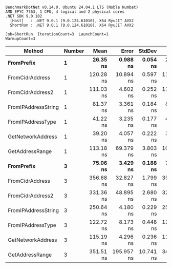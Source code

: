 ```

BenchmarkDotNet v0.14.0, Ubuntu 24.04.1 LTS (Noble Numbat)
AMD EPYC 7763, 1 CPU, 4 logical and 2 physical cores
.NET SDK 9.0.102
  [Host]   : .NET 9.0.1 (9.0.124.61010), X64 RyuJIT AVX2
  ShortRun : .NET 9.0.1 (9.0.124.61010), X64 RyuJIT AVX2

Job=ShortRun  IterationCount=3  LaunchCount=1  
WarmupCount=3  

```
| Method              | Number | Mean      | Error      | StdDev    | Min       | Max       | Gen0   | Allocated |
|-------------------- |------- |----------:|-----------:|----------:|----------:|----------:|-------:|----------:|
| **FromPrefix**          | **1**      |  **26.35 ns** |   **0.988 ns** |  **0.054 ns** |  **26.29 ns** |  **26.40 ns** | **0.0033** |      **56 B** |
| FromCidrAddress     | 1      | 120.28 ns |  10.894 ns |  0.597 ns | 119.63 ns | 120.80 ns | 0.0067 |     112 B |
| FromCidrAddress2    | 1      | 111.03 ns |   4.602 ns |  0.252 ns | 110.76 ns | 111.27 ns | 0.0067 |     112 B |
| FromIPAddressString | 1      |  81.37 ns |   3.361 ns |  0.184 ns |  81.22 ns |  81.58 ns | 0.0033 |      56 B |
| FromIPAddressType   | 1      |  41.22 ns |   3.235 ns |  0.177 ns |  41.02 ns |  41.36 ns | 0.0052 |      88 B |
| GetNetworkAddress   | 1      |  39.20 ns |   4.057 ns |  0.222 ns |  39.07 ns |  39.45 ns | 0.0033 |      56 B |
| GetAddressRange     | 1      | 113.18 ns |  69.379 ns |  3.803 ns | 108.79 ns | 115.40 ns | 0.0100 |     168 B |
| **FromPrefix**          | **3**      |  **75.06 ns** |   **3.429 ns** |  **0.188 ns** |  **74.94 ns** |  **75.27 ns** | **0.0100** |     **168 B** |
| FromCidrAddress     | 3      | 356.68 ns |  32.827 ns |  1.799 ns | 355.33 ns | 358.72 ns | 0.0200 |     336 B |
| FromCidrAddress2    | 3      | 331.36 ns |  48.895 ns |  2.680 ns | 329.61 ns | 334.45 ns | 0.0200 |     336 B |
| FromIPAddressString | 3      | 250.64 ns |   4.180 ns |  0.229 ns | 250.38 ns | 250.83 ns | 0.0100 |     168 B |
| FromIPAddressType   | 3      | 122.72 ns |   8.173 ns |  0.448 ns | 122.21 ns | 122.99 ns | 0.0157 |     264 B |
| GetNetworkAddress   | 3      | 115.19 ns |   4.296 ns |  0.236 ns | 115.02 ns | 115.46 ns | 0.0100 |     168 B |
| GetAddressRange     | 3      | 351.51 ns | 195.957 ns | 10.741 ns | 342.37 ns | 363.34 ns | 0.0300 |     504 B |
